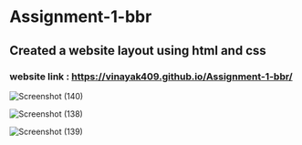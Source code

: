 # Assignment-1-bbr
## Created a website layout using html and css
### website link : https://vinayak409.github.io/Assignment-1-bbr/

![Screenshot (140)](https://user-images.githubusercontent.com/75150039/174468501-483eaae7-18a8-4ab3-9e90-98b71d4ee39b.png)

![Screenshot (138)](https://user-images.githubusercontent.com/75150039/174342265-598a4ae0-fe73-492b-8806-5cd7b472161a.png)

![Screenshot (139)](https://user-images.githubusercontent.com/75150039/174342232-e4e02c34-f2b8-4fcc-a6f2-3b81863aaee0.png)
